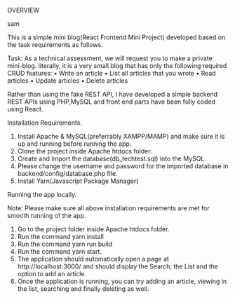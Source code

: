 OVERVIEW

 sam 
 
This is a simple mini blog(React Frontend Mini Project) developed based on the task requirements as follows.

Task:
As a technical assessment, we will request you to make a private mini-blog. literally, it is a very small blog that has only the following required CRUD features:
•	Write an article
•	List all articles that you wrote
•	Read articles
•	Update articles
•	Delete articles

Rather than using the fake REST API, I have developed a simple backend REST APIs using PHP,MySQL and front end parts have been fully coded using React. 


Installation Requirements.

1. Install Apache & MySQL(preferrably XAMPP/MAMP) and make sure it is up and running before running the app.
2. Clone the project inside Apache htdocs folder.
3. Create and Import the database(db_techtest.sql) into the MySQL.
4. Please change the username and password for the imported database in backend/config/database.php file.
5. Install Yarn(Javascript Package Manager)

Running the app locally.

Note: Please make sure all above installation requirements are met for smooth running of the app.

1. Go to the project folder inside Apache htdocs folder.
2. Run the command yarn install
3. Run the command yarn run build
4. Run the command yarn start.
5. The application should automatically open a page at http://localhost:3000/ and should display the Search, the List and the option to add an article.
6. Once the application is running, you can try adding an article, viewing in the list, searching and finally deleting as well.



